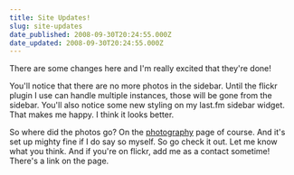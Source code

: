 ```yaml
---
title: Site Updates!
slug: site-updates
date_published: 2008-09-30T20:24:55.000Z
date_updated: 2008-09-30T20:24:55.000Z
---
```


There are some changes here and I'm really excited that they're done!

You'll notice that there are no more photos in the sidebar. Until the flickr plugin I use can handle multiple instances, those will be gone from the sidebar. You'll also notice some new styling on my last.fm sidebar widget. That makes me happy. I think it looks better.

So where did the photos go? On the [photography](http://joel.thegoodmanblog.com/photography/) page of course. And it's set up mighty fine if I do say so myself. So go check it out. Let me know what you think. And if you're on flickr, add me as a contact sometime! There's a link on the page.
